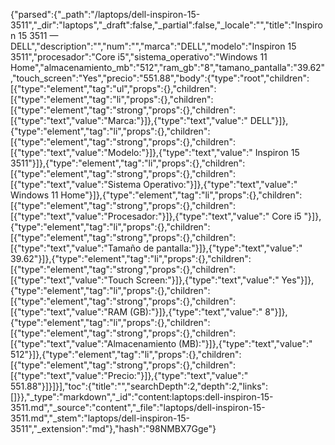 {"parsed":{"_path":"/laptops/dell-inspiron-15-3511","_dir":"laptops","_draft":false,"_partial":false,"_locale":"","title":"Inspiron 15 3511 — DELL","description":"","num":"","marca":"DELL","modelo":"Inspiron 15 3511","procesador":"Core i5","sistema_operativo":"Windows 11 Home","almacenamiento_mb":"512","ram_gb":"8","tamano_pantalla":"39.62","touch_screen":"Yes","precio":"551.88","body":{"type":"root","children":[{"type":"element","tag":"ul","props":{},"children":[{"type":"element","tag":"li","props":{},"children":[{"type":"element","tag":"strong","props":{},"children":[{"type":"text","value":"Marca:"}]},{"type":"text","value":" DELL"}]},{"type":"element","tag":"li","props":{},"children":[{"type":"element","tag":"strong","props":{},"children":[{"type":"text","value":"Modelo:"}]},{"type":"text","value":" Inspiron 15 3511"}]},{"type":"element","tag":"li","props":{},"children":[{"type":"element","tag":"strong","props":{},"children":[{"type":"text","value":"Sistema Operativo:"}]},{"type":"text","value":" Windows 11 Home"}]},{"type":"element","tag":"li","props":{},"children":[{"type":"element","tag":"strong","props":{},"children":[{"type":"text","value":"Procesador:"}]},{"type":"text","value":" Core i5 "}]},{"type":"element","tag":"li","props":{},"children":[{"type":"element","tag":"strong","props":{},"children":[{"type":"text","value":"Tamaño de pantalla:"}]},{"type":"text","value":" 39.62"}]},{"type":"element","tag":"li","props":{},"children":[{"type":"element","tag":"strong","props":{},"children":[{"type":"text","value":"Touch Screen:"}]},{"type":"text","value":" Yes"}]},{"type":"element","tag":"li","props":{},"children":[{"type":"element","tag":"strong","props":{},"children":[{"type":"text","value":"RAM (GB):"}]},{"type":"text","value":" 8"}]},{"type":"element","tag":"li","props":{},"children":[{"type":"element","tag":"strong","props":{},"children":[{"type":"text","value":"Almacenamiento (MB):"}]},{"type":"text","value":" 512"}]},{"type":"element","tag":"li","props":{},"children":[{"type":"element","tag":"strong","props":{},"children":[{"type":"text","value":"Precio:"}]},{"type":"text","value":" 551.88"}]}]}],"toc":{"title":"","searchDepth":2,"depth":2,"links":[]}},"_type":"markdown","_id":"content:laptops:dell-inspiron-15-3511.md","_source":"content","_file":"laptops/dell-inspiron-15-3511.md","_stem":"laptops/dell-inspiron-15-3511","_extension":"md"},"hash":"98NMBX7Gge"}